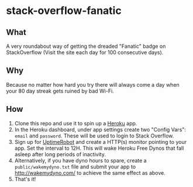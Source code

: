 # stack-overflow-fanatic

## What

A very roundabout way of getting the dreaded "Fanatic" badge on StackOverflow (Visit the site each day for 100 consecutive days). 

## Why

Because no matter how hard you try there will always come a day when your 80 day streak gets ruined by bad Wi-Fi.

## How

1. Clone this repo and use it to spin up a [Heroku](https://www.heroku.com/) app.
1. In the Heroku dashboard, under app settings create two "Config Vars": `email` and `password`. These will be used to login to Stack Overflow.
1. Sign up for [UptimeRobot](https://uptimerobot.com/) and create a HTTP(s) monitor pointing to your app. Set the interval to 12H. This will wake Heroku Free Dynos that fall asleep after long periods of inactivity.
1. Alternatively, if you have dyno hours to spare, create a `public/wakemydyno.txt` file and submit your app to http://wakemydyno.com/ to achieve the same effect as above.
1. That's it!
